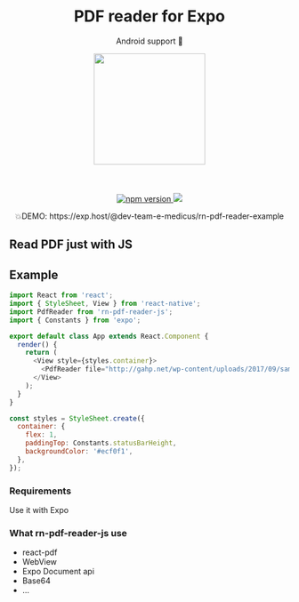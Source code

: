 <h1 align="center">PDF reader for Expo</h1>
<p align="center">Android support 🚀</p>

<p align="center">
   <img width="200" src="https://image.ibb.co/hqOy5y/Screenshot_20180531_185949.png" />
   <br/>
   <br/>
   <br/>
   <br/>
   <a href="https://www.npmjs.com/package/rn-pdf-reader-js"><img alt="npm version" src="https://badge.fury.io/js/rn-pdf-reader-js.svg"/>
   <a href="http://reactnative.gallery"><img src="https://img.shields.io/badge/reactnative.gallery-%F0%9F%8E%AC-green.svg"/></a>
</a>
</p>
<p align="center">
💥DEMO: https://exp.host/@dev-team-e-medicus/rn-pdf-reader-example
</p>

## Read PDF just with JS

## Example

```javascript
import React from 'react';
import { StyleSheet, View } from 'react-native';
import PdfReader from 'rn-pdf-reader-js';
import { Constants } from 'expo';

export default class App extends React.Component {
  render() {
    return (
      <View style={styles.container}>
        <PdfReader file="http://gahp.net/wp-content/uploads/2017/09/sample.pdf" />
      </View>
    );
  }
}

const styles = StyleSheet.create({
  container: {
    flex: 1,
    paddingTop: Constants.statusBarHeight,
    backgroundColor: '#ecf0f1',
  },
});
```

### Requirements
Use it with Expo

### What rn-pdf-reader-js use
* react-pdf
* WebView
* Expo Document api
* Base64
* ...
